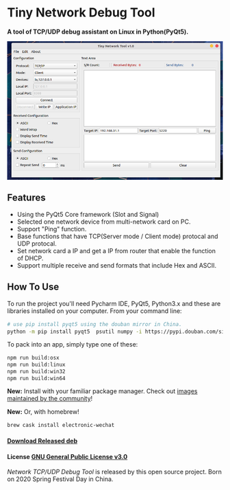 # Tiny Network Debug Tool

**A tool of TCP/UDP debug assistant on Linux in Python(PyQt5).**

<img src="assets/main_ui.png" alt="main_ui" align="center" />

## Features 

- Using the PyQt5 Core framework (Slot and Signal)
- Selected one network device from multi-network card on PC.
- Support "Ping" function.
- Base functions that have TCP(Server mode / Client mode) protocal and UDP protocal.
- Set network card a IP and get a IP from router that enable the function of DHCP. 
- Support multiple receive and send formats that include Hex and ASCII.

## How To Use

To run the project you'll need Pycharm IDE, PyQt5, Python3.x and these are libraries installed on your computer. From your command line:

``` bash
# use pip install pyqt5 using the douban mirror in China.
python -m pip install pyqt5  psutil numpy -i https://pypi.douban.com/simple
```

To pack into an app, simply type one of these:

``` shell
npm run build:osx
npm run build:linux
npm run build:win32
npm run build:win64
```

**New:** Install with your familiar package manager. Check out [images maintained by the community](https://github.com/geeeeeeeeek/electronic-wechat/wiki/System-Support-Matrix#%E7%A4%BE%E5%8C%BA%E8%B4%A1%E7%8C%AE%E7%9A%84%E5%AE%89%E8%A3%85%E5%8C%85)!

**New:** Or, with homebrew!

```bash
brew cask install electronic-wechat
```

#### [Download Released deb](https://github.com/lifimlt/tinyNetwork/releases)

#### License [GNU General Public License v3.0](LICENSE)

*Network TCP/UDP Debug Tool* is released by this open source project. Born on 2020 Spring Festival Day in China.